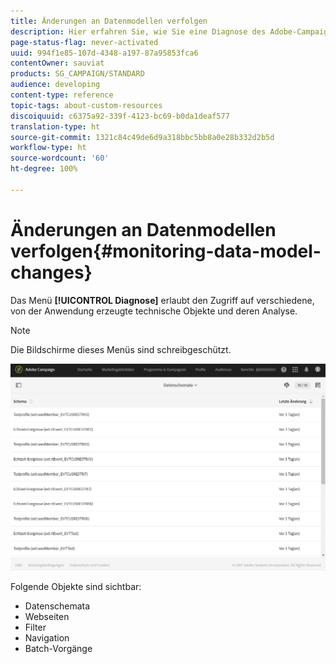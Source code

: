 ```yaml
---
title: Änderungen an Datenmodellen verfolgen
description: Hier erfahren Sie, wie Sie eine Diagnose des Adobe-Campaign-Datenmodells erstellen können.
page-status-flag: never-activated
uuid: 994f1e85-107d-4348-a197-87a95853fca6
contentOwner: sauviat
products: SG_CAMPAIGN/STANDARD
audience: developing
content-type: reference
topic-tags: about-custom-resources
discoiquuid: c6375a92-339f-4123-bc69-b0da1deaf577
translation-type: ht
source-git-commit: 1321c84c49de6d9a318bbc5bb8a0e28b332d2b5d
workflow-type: ht
source-wordcount: '60'
ht-degree: 100%

---
```



# Änderungen an Datenmodellen verfolgen{#monitoring-data-model-changes}

Das Menü **[!UICONTROL Diagnose]** erlaubt den Zugriff auf verschiedene, von der Anwendung erzeugte technische Objekte und deren Analyse.

>[!NOTE]
>
>Die Bildschirme dieses Menüs sind schreibgeschützt.

![](assets/diagnostic.png)

Folgende Objekte sind sichtbar:

* Datenschemata
* Webseiten
* Filter
* Navigation
* Batch-Vorgänge

